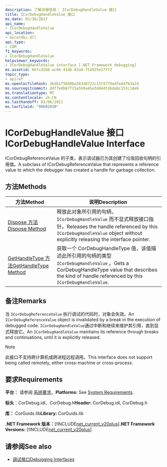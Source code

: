 ```yaml
---
description: 了解详细信息： ICorDebugHandleValue 接口
title: ICorDebugHandleValue 接口
ms.date: 03/30/2017
api_name:
- ICorDebugHandleValue
api_location:
- mscordbi.dll
api_type:
- COM
f1_keywords:
- ICorDebugHandleValue
helpviewer_keywords:
- ICorDebugHandleValue interface [.NET Framework debugging]
ms.assetid: 66fcd2b8-ac66-414b-83a8-75a925e17772
topic_type:
- apiref
ms.openlocfilehash: 3bdb1f5668be283d8722c15f4779adfe4d7b3a2d
ms.sourcegitcommit: ddf7edb67715a5b9a45e3dd44536dabc153c1de0
ms.translationtype: MT
ms.contentlocale: zh-CN
ms.lasthandoff: 02/06/2021
ms.locfileid: "99692030"
---
```

# <a name="icordebughandlevalue-interface"></a><span data-ttu-id="beedf-103">ICorDebugHandleValue 接口</span><span class="sxs-lookup"><span data-stu-id="beedf-103">ICorDebugHandleValue Interface</span></span>

<span data-ttu-id="beedf-104">ICorDebugReferenceValue 的子类，表示调试器已为其创建了垃圾回收句柄的引用值。</span><span class="sxs-lookup"><span data-stu-id="beedf-104">A subclass of ICorDebugReferenceValue that represents a reference value to which the debugger has created a handle for garbage collection.</span></span>  
  
## <a name="methods"></a><span data-ttu-id="beedf-105">方法</span><span class="sxs-lookup"><span data-stu-id="beedf-105">Methods</span></span>  
  
|<span data-ttu-id="beedf-106">方法</span><span class="sxs-lookup"><span data-stu-id="beedf-106">Method</span></span>|<span data-ttu-id="beedf-107">说明</span><span class="sxs-lookup"><span data-stu-id="beedf-107">Description</span></span>|  
|------------|-----------------|  
|[<span data-ttu-id="beedf-108">Dispose 方法</span><span class="sxs-lookup"><span data-stu-id="beedf-108">Dispose Method</span></span>](icordebughandlevalue-dispose-method.md)|<span data-ttu-id="beedf-109">释放此对象所引用的句柄， `ICorDebugHandleValue` 而不显式释放接口指针。</span><span class="sxs-lookup"><span data-stu-id="beedf-109">Releases the handle referenced by this `ICorDebugHandleValue` object without explicitly releasing the interface pointer.</span></span>|  
|[<span data-ttu-id="beedf-110">GetHandleType 方法</span><span class="sxs-lookup"><span data-stu-id="beedf-110">GetHandleType Method</span></span>](icordebughandlevalue-gethandletype-method.md)|<span data-ttu-id="beedf-111">获取一个 CorDebugHandleType 值，该值描述此所引用的句柄的类型 `ICorDebugHandleValue` 。</span><span class="sxs-lookup"><span data-stu-id="beedf-111">Gets a CorDebugHandleType value that describes the kind of handle referenced by this `ICorDebugHandleValue`.</span></span>|  
  
## <a name="remarks"></a><span data-ttu-id="beedf-112">备注</span><span class="sxs-lookup"><span data-stu-id="beedf-112">Remarks</span></span>  

 <span data-ttu-id="beedf-113">当 `ICorDebugReferenceValue` 执行调试的代码时，对象会失效。</span><span class="sxs-lookup"><span data-stu-id="beedf-113">An `ICorDebugReferenceValue` object is invalidated by a break in the execution of debugged code.</span></span> <span data-ttu-id="beedf-114">`ICorDebugHandleValue`通过中断和继续来维护其引用，直到显式释放它。</span><span class="sxs-lookup"><span data-stu-id="beedf-114">An `ICorDebugHandleValue` maintains its reference through breaks and continuations, until it is explicitly released.</span></span>  
  
> [!NOTE]
> <span data-ttu-id="beedf-115">此接口不支持跨计算机或跨进程远程调用。</span><span class="sxs-lookup"><span data-stu-id="beedf-115">This interface does not support being called remotely, either cross-machine or cross-process.</span></span>  
  
## <a name="requirements"></a><span data-ttu-id="beedf-116">要求</span><span class="sxs-lookup"><span data-stu-id="beedf-116">Requirements</span></span>  

 <span data-ttu-id="beedf-117">**平台：** 请参阅 [系统要求](../../get-started/system-requirements.md)。</span><span class="sxs-lookup"><span data-stu-id="beedf-117">**Platforms:** See [System Requirements](../../get-started/system-requirements.md).</span></span>  
  
 <span data-ttu-id="beedf-118">**标头**：CorDebug.idl、CorDebug.h</span><span class="sxs-lookup"><span data-stu-id="beedf-118">**Header:** CorDebug.idl, CorDebug.h</span></span>  
  
 <span data-ttu-id="beedf-119">**库：** CorGuids.lib</span><span class="sxs-lookup"><span data-stu-id="beedf-119">**Library:** CorGuids.lib</span></span>  
  
 <span data-ttu-id="beedf-120">**.NET Framework 版本：**[!INCLUDE[net_current_v20plus](../../../../includes/net-current-v20plus-md.md)]</span><span class="sxs-lookup"><span data-stu-id="beedf-120">**.NET Framework Versions:** [!INCLUDE[net_current_v20plus](../../../../includes/net-current-v20plus-md.md)]</span></span>  
  
## <a name="see-also"></a><span data-ttu-id="beedf-121">请参阅</span><span class="sxs-lookup"><span data-stu-id="beedf-121">See also</span></span>

- [<span data-ttu-id="beedf-122">调试接口</span><span class="sxs-lookup"><span data-stu-id="beedf-122">Debugging Interfaces</span></span>](debugging-interfaces.md)
